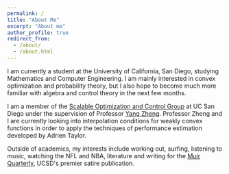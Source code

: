 ```yaml
---
permalink: /
title: "About Me"
excerpt: "About me"
author_profile: true
redirect_from: 
  - /about/
  - /about.html
---
```


I am currently a student at the University of California, San Diego, studying Mathematics and Computer Engineering. 
I am mainly interested in convex optimization and probability theory, but I also hope to become much more familiar with algebra and control theory in the next few months.

I am a member of the [Scalable Optimization and Control Group](https://zhengy09.github.io/soclab.html) at UC San Diego under the supervision of Professor [Yang Zheng](https://zhengy09.github.io/index.html).
Professor Zheng and I are currently looking into interpolation conditions for weakly convex functions in order to apply the techniques of performance estimation developed by Adrien Taylor.

Outside of academics, my interests include working out, surfing, listening to music, watching the NFL and NBA, literature and writing for the [Muir Quarterly](https://themq.org/), UCSD's premier satire publication.
